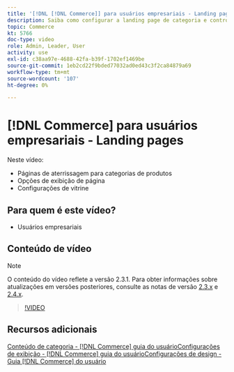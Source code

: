 ```yaml
---
title: '[!DNL [!DNL Commerce]] para usuários empresariais - Landing pages'
description: Saiba como configurar a landing page de categoria e controlar a aparência.
topic: Commerce
kt: 5766
doc-type: video
role: Admin, Leader, User
activity: use
exl-id: c38aa97e-4688-42fa-b39f-1702ef1469be
source-git-commit: 1eb2cd22f9bded77032ad0ed43c3f2ca84879a69
workflow-type: tm+mt
source-wordcount: '107'
ht-degree: 0%

---
```


# [!DNL Commerce] para usuários empresariais - Landing pages

Neste vídeo:

- Páginas de aterrissagem para categorias de produtos
- Opções de exibição de página
- Configurações de vitrine

## Para quem é este vídeo?

- Usuários empresariais

## Conteúdo de vídeo

>[!NOTE]
>
>O conteúdo do vídeo reflete a versão 2.3.1. Para obter informações sobre atualizações em versões posteriores, consulte as notas de versão [ 2.3.x](https://devdocs.magento.com/guides/v2.3/release-notes/bk-release-notes.html) e [2.4.x](https://devdocs.magento.com/guides/v2.4/release-notes/bk-release-notes.html).

>[!VIDEO](https://video.tv.adobe.com/v/36388/?quality=12&learn=on)

## Recursos adicionais

[Conteúdo de categoria -  [!DNL Commerce] ](https://docs.magento.com/user-guide/catalog/categories-content-settings.html)
[guia do usuárioConfigurações de exibição -  [!DNL Commerce] guia ](https://docs.magento.com/user-guide/catalog/categories-display-settings.html)
[do usuárioConfigurações de design - Guia  [!DNL Commerce] do usuário](https://docs.magento.com/user-guide/catalog/categories-custom-design.html)
